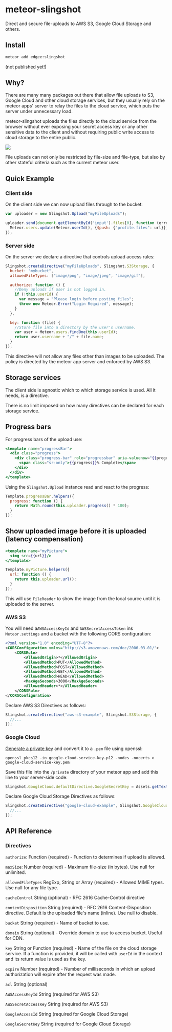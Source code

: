 meteor-slingshot
================

Direct and secure file-uploads to AWS S3, Google Cloud Storage and others.

## Install

```bash
meteor add edgee:slingshot
```
(not published yet!)

## Why?

There are many many packages out there that allow file uploads to S3,
Google Cloud and other cloud storage services, but they usually rely on the
meteor apps' server to relay the files to the cloud service, which puts the
server under unnecessary load.

meteor-slingshot uploads the files directly to the cloud service from the
browser without ever exposing your secret access key or any other sensitive data
to the client and without requiring public write access to cloud storage to the
entire public.

<img src="https://cdn.rawgit.com/CulturalMe/meteor-slingshot/master/docs/slingshot.png"/>

File uploads can not only be restricted by file-size and file-type, but also by
other stateful criteria such as the current meteor user.

## Quick Example

### Client side

On the client side we can now upload files through to the bucket:

```JavaScript
var uploader = new Slingshot.Upload("myFileUploads");

uploader.send(document.getElementById('input').files[0], function (error, url) {
  Meteor.users.update(Meteor.userId(), {$push: {"profile.files": url}});
});
```

### Server side

On the server we declare a directive that controls upload access rules:

```JavaScript
Slingshot.createDirective("myFileUploads", Slingshot.S3Storage, {
  bucket: "mybucket",
  allowedFileTypes: ["image/png", "image/jpeg", "image/gif"],

  authorize: function () {
    //Deny uploads if user is not logged in.
    if (!this.userId) {
      var message = "Please login before posting files";
      throw new Meteor.Error("Login Required", message);
    }
  },

  key: function (file) {
    //Store file into a directory by the user's username.
    var user = Meteor.users.findOne(this.userId);
    return user.username + "/" + file.name;
  }
});
```

This directive will not allow any files other than images to be uploaded. The
policy is directed by the meteor app server and enforced by AWS S3.

## Storage services

The client side is agnostic which to which storage service is used. All it
needs, is a directive.

There is no limit imposed on how many directives can be declared for each
storage service.

## Progress bars

For progress bars of the upload use:

```handlebars
<template name="progressBar">
  <div class="progress">
    <div class="progress-bar" role="progressbar" aria-valuenow="{{progress}}" aria-valuemin="0" aria-valuemax="100" style="width: {{progress}}%;">
      <span class="sr-only">{{progress}}% Complete</span>
    </div>
  </div>
</template>
```

Using the `Slingshot.Upload` instance read and react to the progress:

```JavaScript
Template.progressBar.helpers({
  progress: function () {
    return Math.round(this.uploader.progress() * 100);
  }
}):
```

## Show uploaded image before it is uploaded (latency compensation)

```handlebars
<template name="myPicture">
  <img src={{url}}/>
</template>
```

```JavaScript
Template.myPicture.helpers({
  url: function () {
    return this.uploader.url():
  }
});
```

This will use `FileReader` to show the image from the local source until it is
uploaded to the server.

### AWS S3

You will need a`AWSAccessKeyId` and `AWSSecretAccessToken` ins `Meteor.settings`
and a bucket with the following CORS configuration:

```xml
<?xml version="1.0" encoding="UTF-8"?>
<CORSConfiguration xmlns="http://s3.amazonaws.com/doc/2006-03-01/">
    <CORSRule>
        <AllowedOrigin>*</AllowedOrigin>
        <AllowedMethod>PUT</AllowedMethod>
        <AllowedMethod>POST</AllowedMethod>
        <AllowedMethod>GET</AllowedMethod>
        <AllowedMethod>HEAD</AllowedMethod>
        <MaxAgeSeconds>3000</MaxAgeSeconds>
        <AllowedHeader>*</AllowedHeader>
    </CORSRule>
</CORSConfiguration>
```

Declare AWS S3 Directives as follows:

```JavaScript
Slingshot.createDirective("aws-s3-example", Slingshot.S3Storage, {
  //...
});
```

### Google Cloud

[Generate a private key](http://goo.gl/kxt5qz) and convert it to a `.pem` file
using openssl:

```
openssl pkcs12 -in google-cloud-service-key.p12 -nodes -nocerts > google-cloud-service-key.pem
```

Save this file into the `/private` directory of your meteor app and add this
line to your server-side code:

```JavaScript
Slingshot.GoogleCloud.defaultDirective.GoogleSecretKey = Assets.getText('google-cloud-service-key.pem');
```
Declare Google Cloud Storage Directives as follows:

```JavaScript
Slingshot.createDirective("google-cloud-example", Slingshot.GoogleCloud, {
  //...
});
```

## API Reference

### Directives

`authorize`: Function (required) - Function to determines if upload is allowed.

`maxSize`: Number (required) - Maximum file-size (in bytes). Use null for
unlimited.

`allowedFileTypes` RegExp, String or Array (required) - Allowed MIME types. Use
null for any file type.

`cacheControl` String (optional) - RFC 2616 Cache-Control directive

`contentDisposition` String (required) - RFC 2616 Content-Disposition directive.
Default is the uploaded file's name (inline). Use null to disable.

`bucket` String (required) - Name of bucket to use.

`domain` String (optional) - Override domain to use to access bucket. Useful for
CDN.

`key` String or Function (required) - Name of the file on the cloud storage
service. If a function is provided, it will be called with `userId` in the
context and its return value is used as the key.

`expire` Number (required) - Number of milliseconds in which an upload
authorization will expire after the request was made.

`acl` String (optional)

`AWSAccessKeyId` String (required for AWS S3)

`AWSSecretAccessKey` String (required for AWS S3)

`GoogleAccessId` String (required for Google Cloud Storage)

`GoogleSecretKey` String (required for Google Cloud Storage)
